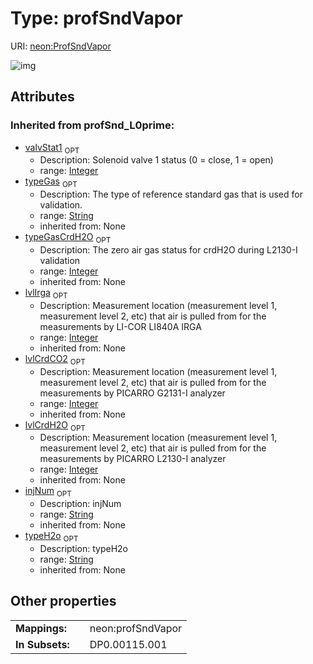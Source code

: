 
# Type: profSndVapor




URI: [neon:ProfSndVapor](https://data.neonscience.org/ProfSndVapor)


![img](http://yuml.me/diagram/nofunky;dir:TB/class/)

## Attributes


### Inherited from profSnd_L0prime:

 * [valvStat1](valvStat1.md)  <sub>OPT</sub>
    * Description: Solenoid valve 1 status (0 = close, 1 = open)
    * range: [Integer](types/Integer.md)
 * [typeGas](typeGas.md)  <sub>OPT</sub>
    * Description: The type of reference standard gas that is used for validation.
    * range: [String](types/String.md)
    * inherited from: None
 * [typeGasCrdH2O](typeGasCrdH2O.md)  <sub>OPT</sub>
    * Description: The zero air gas status for crdH2O during L2130-I validation
    * range: [Integer](types/Integer.md)
    * inherited from: None
 * [lvlIrga](lvlIrga.md)  <sub>OPT</sub>
    * Description: Measurement location (measurement level 1, measurement level 2, etc) that air is pulled from for the measurements by LI-COR LI840A IRGA
    * range: [Integer](types/Integer.md)
    * inherited from: None
 * [lvlCrdCO2](lvlCrdCO2.md)  <sub>OPT</sub>
    * Description: Measurement location (measurement level 1, measurement level 2, etc) that air is pulled from for the measurements by PICARRO G2131-I analyzer
    * range: [Integer](types/Integer.md)
    * inherited from: None
 * [lvlCrdH2O](lvlCrdH2O.md)  <sub>OPT</sub>
    * Description: Measurement location (measurement level 1, measurement level 2, etc) that air is pulled from for the measurements by PICARRO L2130-I analyzer
    * range: [Integer](types/Integer.md)
    * inherited from: None
 * [injNum](injNum.md)  <sub>OPT</sub>
    * Description: injNum
    * range: [String](types/String.md)
    * inherited from: None
 * [typeH2o](typeH2o.md)  <sub>OPT</sub>
    * Description: typeH2o
    * range: [String](types/String.md)
    * inherited from: None

## Other properties

|  |  |  |
| --- | --- | --- |
| **Mappings:** | | neon:profSndVapor |
| **In Subsets:** | | DP0.00115.001 |

